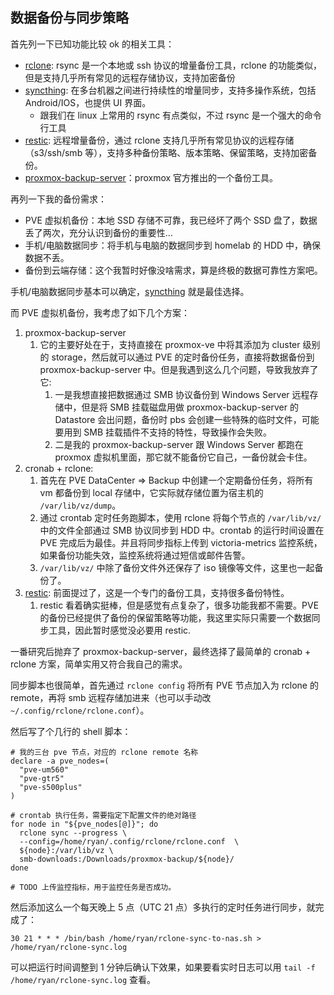 
## 数据备份与同步策略


首先列一下已知功能比较 ok 的相关工具：

- [rclone](https://github.com/rclone/rclone): rsync 是一个本地或 ssh 协议的增量备份工具，rclone 的功能类似，但是支持几乎所有常见的远程存储协议，支持加密备份
- [syncthing](https://github.com/syncthing/syncthing): 在多台机器之间进行持续性的增量同步，支持多操作系统，包括 Android/IOS，也提供 UI 界面。
  - 跟我们在 linux 上常用的 rsync 有点类似，不过 rsync 是一个强大的命令行工具
- [restic](https://github.com/restic/restic): 远程增量备份，通过 rclone 支持几乎所有常见协议的远程存储（s3/ssh/smb 等），支持多种备份策略、版本策略、保留策略，支持加密备份。
- [proxmox-backup-server](https://www.proxmox.com/en/proxmox-backup-server)：proxmox 官方推出的一个备份工具。


再列一下我的备份需求：

- PVE 虚拟机备份：本地 SSD 存储不可靠，我已经坏了两个 SSD 盘了，数据丢了两次，充分认识到备份的重要性...
- 手机/电脑数据同步：将手机与电脑的数据同步到 homelab 的 HDD 中，确保数据不丢。
- 备份到云端存储：这个我暂时好像没啥需求，算是终极的数据可靠性方案吧。

手机/电脑数据同步基本可以确定，[syncthing](https://github.com/syncthing/syncthing) 就是最佳选择。

而 PVE 虚拟机备份，我考虑了如下几个方案：

1. proxmox-backup-server
   1. 它的主要好处在于，支持直接在 proxmox-ve 中将其添加为 cluster 级别的 storage，然后就可以通过 PVE 的定时备份任务，直接将数据备份到 proxmox-backup-server 中。但是我遇到这么几个问题，导致我放弃了它:
      1. 一是我想直接把数据通过 SMB 协议备份到 Windows Server 远程存储中，但是将 SMB 挂载磁盘用做  proxmox-backup-server 的 Datastore 会出问题，备份时 pbs 会创建一些特殊的临时文件，可能要用到 SMB 挂载插件不支持的特性，导致操作会失败。
      2. 二是我的 proxmox-backup-server 跟 Windows Server 都跑在 proxmox 虚拟机里面，那它就不能备份它自己，一备份就会卡住。
2. cronab + rclone:
   1. 首先在 PVE DataCenter => Backup 中创建一个定期备份任务，将所有 vm 都备份到 local 存储中，它实际就存储位置为宿主机的 `/var/lib/vz/dump`。
   2. 通过 crontab 定时任务跑脚本，使用 rclone 将每个节点的 `/var/lib/vz/` 中的文件全部通过 SMB 协议同步到 HDD 中。crontab 的运行时间设置在 PVE 完成后为最佳。并且将同步指标上传到 victoria-metrics 监控系统，如果备份功能失效，监控系统将通过短信或邮件告警。
   3. `/var/lib/vz/` 中除了备份文件外还保存了 iso 镜像等文件，这里也一起备份了。
3. [restic](https://github.com/restic/restic): 前面提过了，这是一个专门的备份工具，支持很多备份特性。
   1. restic 看着确实挺棒，但是感觉有点复杂了，很多功能我都不需要。PVE 的备份已经提供了备份的保留策略等功能，我这里实际只需要一个数据同步工具，因此暂时感觉没必要用 restic.

一番研究后抛弃了 proxmox-backup-server，最终选择了最简单的 cronab + rclone 方案，简单实用又符合我自己的需求。



同步脚本也很简单，首先通过 `rclone config` 将所有 PVE 节点加入为 rclone 的 remote，再将 smb 远程存储加进来（也可以手动改 `~/.config/rclone/rclone.conf`）。

然后写了个几行的 shell 脚本：

```shell
# 我的三台 pve 节点，对应的 rclone remote 名称
declare -a pve_nodes=(
  "pve-um560"
  "pve-gtr5"
  "pve-s500plus"
)

# crontab 执行任务，需要指定下配置文件的绝对路径
for node in "${pve_nodes[@]}"; do
  rclone sync --progress \
  --config=/home/ryan/.config/rclone/rclone.conf  \
  ${node}:/var/lib/vz \
  smb-downloads:/Downloads/proxmox-backup/${node}/
done

# TODO 上传监控指标，用于监控任务是否成功。
```

然后添加这么一个每天晚上 5 点（UTC 21 点）多执行的定时任务进行同步，就完成了：

```shell
30 21 * * * /bin/bash /home/ryan/rclone-sync-to-nas.sh > /home/ryan/rclone-sync.log
```

可以把运行时间调整到 1 分钟后确认下效果，如果要看实时日志可以用 `tail -f /home/ryan/rclone-sync.log` 查看。
